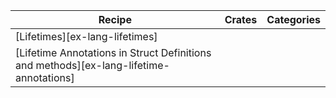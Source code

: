 | Recipe | Crates | Categories |
|--------|--------|------------|
| [Lifetimes][ex-lang-lifetimes] |  |  |
| [Lifetime Annotations in Struct Definitions and methods][ex-lang-lifetime-annotations] |  |  |
